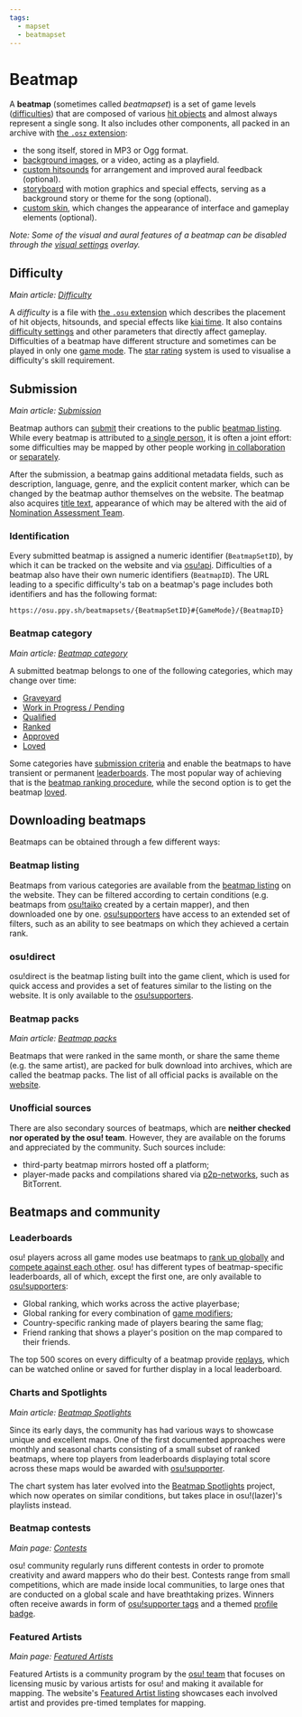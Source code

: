 ```yaml
---
tags:
  - mapset
  - beatmapset
---
```


# Beatmap

A **beatmap** (sometimes called *beatmapset*) is a set of game levels ([difficulties](#difficulty)) that are composed of various [hit objects](/wiki/Hit_object) and almost always represent a single song. It also includes other components, all packed in an archive with [the `.osz` extension](/wiki/osu!_File_Formats/Osz_(file_format)):

- the song itself, stored in MP3 or Ogg format.
- [background images](/wiki/Beatmap/Background), or a video, acting as a playfield.
- [custom hitsounds](/wiki/Beatmapping/Hitsound) for arrangement and improved aural feedback (optional).
- [storyboard](/wiki/Storyboard) with motion graphics and special effects, serving as a background story or theme for the song (optional).
- [custom skin](/wiki/Skinning), which changes the appearance of interface and gameplay elements (optional).

*Note: Some of the visual and aural features of a beatmap can be disabled through the [visual settings](/wiki/Client/Interface/Visual_settings) overlay.*

## Difficulty

*Main article: [Difficulty](/wiki/Beatmap/Difficulty)*

A *difficulty* is a file with [the `.osu` extension](/wiki/osu!_File_Formats/Osu_(file_format)) which describes the placement of hit objects, hitsounds, and special effects like [kiai time](/wiki/Gameplay/Kiai_time). It also contains [difficulty settings](/wiki/Client/Beatmap_editor/Song_Setup#difficulty) and other parameters that directly affect gameplay. Difficulties of a beatmap have different structure and sometimes can be played in only one [game mode](/wiki/Game_mode). The [star rating](/wiki/Beatmapping/Star_rating) system is used to visualise a difficulty's skill requirement.

## Submission

*Main article: [Submission](/wiki/Submission)*

Beatmap authors can [submit](/wiki/Submission) their creations to the public [beatmap listing](https://osu.ppy.sh/beatmapsets). While every beatmap is attributed to [a single person](/wiki/Beatmap/Beatmap_host), it is often a joint effort: some difficulties may be mapped by other people working [in collaboration](/wiki/Beatmap/Beatmap_collaborations) or [separately](/wiki/Beatmap/Guest_difficulty).

<!-- TODO: after https://github.com/ppy/osu-web/issues/5852 is resolved, this section will need an update -->

After the submission, a beatmap gains additional metadata fields, such as description, language, genre, and the explicit content marker, which can be changed by the beatmap author themselves on the website. The beatmap also acquires [title text](/wiki/Beatmap/Title_text), appearance of which may be altered with the aid of [Nomination Assessment Team](/wiki/People/The_Team/Nomination_Assessment_Team).

### Identification

Every submitted beatmap is assigned a numeric identifier (`BeatmapSetID`), by which it can be tracked on the website and via [osu!api](/wiki/osu!api). Difficulties of a beatmap also have their own numeric identifiers (`BeatmapID`). The URL leading to a specific difficulty's tab on a beatmap's page includes both identifiers and has the following format:

```
https://osu.ppy.sh/beatmapsets/{BeatmapSetID}#{GameMode}/{BeatmapID}
```

### Beatmap category

*Main article: [Beatmap category](Category)*

A submitted beatmap belongs to one of the following categories, which may change over time:

- [Graveyard](Category#graveyard)
- [Work in Progress / Pending](Category#work-in-progress-and-pending)
- [Qualified](Category#qualified)
- [Ranked](Category#ranked)
- [Approved](Category#approved)
- [Loved](Category#loved)

Some categories have [submission criteria](/wiki/Ranking_Criteria) and enable the beatmaps to have transient or permanent [leaderboards](#leaderboards). The most popular way of achieving that is the [beatmap ranking procedure](/wiki/Beatmap_ranking_procedure), while the second option is to get the beatmap [loved](Category#loved).

## Downloading beatmaps

Beatmaps can be obtained through a few different ways:

### Beatmap listing

Beatmaps from various categories are available from the [beatmap listing](https://osu.ppy.sh/beatmapsets) on the website. They can be filtered according to certain conditions (e.g. beatmaps from [osu!taiko](/wiki/Game_mode/osu!taiko) created by a certain mapper), and then downloaded one by one. [osu!supporters](/wiki/osu!supporter) have access to an extended set of filters, such as an ability to see beatmaps on which they achieved a certain rank.

### osu!direct

osu!direct is the beatmap listing built into the game client, which is used for quick access and provides a set of features similar to the listing on the website. It is only available to the [osu!supporters](/wiki/osu!supporter).

### Beatmap packs

*Main article: [Beatmap packs](Packs)*

Beatmaps that were ranked in the same month, or share the same theme (e.g. the same artist), are packed for bulk download into archives, which are called the beatmap packs. The list of all official packs is available on the [website](https://osu.ppy.sh/beatmaps/packs).

### Unofficial sources

There are also secondary sources of beatmaps, which are **neither checked nor operated by the osu! team**. However, they are available on the forums and appreciated by the community. Such sources include:

- third-party beatmap mirrors hosted off a platform;
- player-made packs and compilations shared via [p2p-networks](https://en.wikipedia.org/wiki/Peer-to-peer), such as BitTorrent.

## Beatmaps and community

### Leaderboards

osu! players across all game modes use beatmaps to [rank up globally](/wiki/Performance_points) and [compete against each other](/wiki/Ranking). osu! has different types of beatmap-specific leaderboards, all of which, except the first one, are only available to [osu!supporters](/wiki/osu!supporter):

- Global ranking, which works across the active playerbase;
- Global ranking for every combination of [game modifiers](/wiki/Game_modifier);
- Country-specific ranking made of players bearing the same flag;
- Friend ranking that shows a player's position on the map compared to their friends.

The top 500 scores on every difficulty of a beatmap provide [replays](/wiki/Gameplay/Replay), which can be watched online or saved for further display in a local leaderboard.

### Charts and Spotlights

<!-- TODO: charts, as well as Chart Assembly Team, need to be referenced here when they receive a dedicated article (issue #4685) -->

<!-- TODO: would be very cool to have a separate article for osu!(lazer) as well (issue #4686) -->

*Main article: [Beatmap Spotlights](/wiki/Beatmap_Spotlights)*

Since its early days, the community has had various ways to showcase unique and excellent maps. One of the first documented approaches were monthly and seasonal charts consisting of a small subset of ranked beatmaps, where top players from leaderboards displaying total score across these maps would be awarded with [osu!supporter](/wiki/osu!supporter).

The chart system has later evolved into the [Beatmap Spotlights](/wiki/Beatmap_Spotlights) project, which now operates on similar conditions, but takes place in osu!(lazer)'s playlists instead.

### Beatmap contests

*Main page: [Contests](/wiki/Contests)*

osu! community regularly runs different contests in order to promote creativity and award mappers who do their best. Contests range from small competitions, which are made inside local communities, to large ones that are conducted on a global scale and have breathtaking prizes. Winners often receive awards in form of [osu!supporter tags](/wiki/osu!supporter) and a themed [profile badge](/wiki/Community/Profile_badge).

### Featured Artists

*Main page: [Featured Artists](/wiki/Featured_Artists)*

Featured Artists is a community program by the [osu! team](/wiki/People/The_Team) that focuses on licensing music by various artists for osu! and making it available for mapping. The website's [Featured Artist listing](https://osu.ppy.sh/beatmaps/artists) showcases each involved artist and provides pre-timed templates for mapping.
